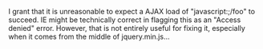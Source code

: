 <p>I grant that it is unreasonable to expect a AJAX load of "javascript:;/foo" to succeed. IE might be technically correct in flagging this as an "Access denied" error. However, that is not entirely useful for fixing it, especially when it comes from the middle of jquery.min.js...</p>